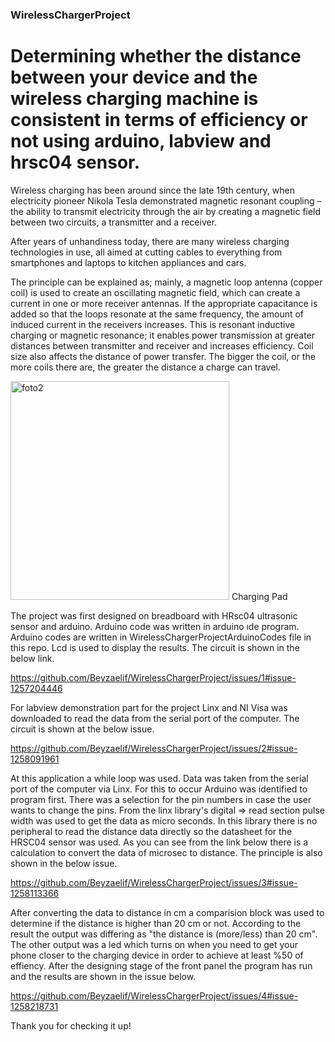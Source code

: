 ### WirelessChargerProject
# Determining whether the distance between your device and the wireless charging machine is consistent in terms of efficiency or not using arduino, labview and hrsc04 sensor.


Wireless charging has been around since the late 19th century, when electricity pioneer Nikola Tesla demonstrated magnetic resonant coupling – the ability to transmit electricity through the air by creating a magnetic field between two circuits, a transmitter and a receiver.

After years of unhandiness today, there are many wireless charging technologies in use, all aimed at cutting cables to everything from smartphones and laptops to kitchen appliances and cars. 

The principle can be explained as; mainly, a magnetic loop antenna (copper coil) is used to create an oscillating magnetic field, which can create a current in one or more receiver antennas. If the appropriate capacitance is added so that the loops resonate at the same frequency, the amount of induced current in the receivers increases. This is resonant inductive charging or magnetic resonance; it enables power transmission at greater distances between transmitter and receiver and increases efficiency. Coil size also affects the distance of power transfer. The bigger the coil, or the more coils there are, the greater the distance a charge can travel. 



<img width="350" alt="foto2" src="https://user-images.githubusercontent.com/79105577/171506748-c2880be2-de97-4726-b97d-f5bdeea9fe6d.png">
Charging Pad 


The project was first designed on breadboard with HRsc04 ultrasonic sensor and arduino. Arduino code was written in arduino ıde program. Arduino codes are written in WirelessChargerProjectArduinoCodes file in this repo. Lcd is used to display the results. The circuit is shown in the below link.

https://github.com/Beyzaelif/WirelessChargerProject/issues/1#issue-1257204446

For labview demonstration part for the project Linx and NI Visa was downloaded to read the data from the serial port of the computer. The circuit is shown at the  below issue. 

https://github.com/Beyzaelif/WirelessChargerProject/issues/2#issue-1258091961

At this application a while loop was used. Data was taken from the serial port of the computer via Linx. For this to occur Arduino was identified to program first. There was a selection for the pin numbers in case the user wants to change the pins. From the linx library's digital => read section pulse width was used to get the data as micro seconds. In this library there is no peripheral to read the distance data directly so the datasheet for the HRSC04 sensor was used. As you can see from the link below there is a calculation to convert the data of microsec to distance. The principle is also shown in the below issue. 

https://github.com/Beyzaelif/WirelessChargerProject/issues/3#issue-1258113366


After converting the data to distance in cm a comparision block was used to determine if the distance is higher than 20 cm or not. According to the result the output was differing as "the distance is (more/less) than 20 cm". The other output was a led which turns on when you need to get your phone closer to the charging device in order to achieve at least %50 of effiency. After the designing stage of the front panel the program has run and the results are shown in the issue below.


https://github.com/Beyzaelif/WirelessChargerProject/issues/4#issue-1258218731



Thank you for checking it up! 















